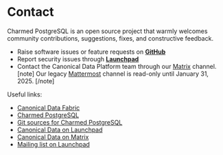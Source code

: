 # Contact

Charmed PostgreSQL is an open source project that warmly welcomes community contributions, suggestions, fixes, and constructive feedback.
* Raise software issues or feature requests on [**GitHub**](https://github.com/canonical/postgresql-operator/issues/new/choose)
* Report security issues through [**Launchpad**](https://wiki.ubuntu.com/DebuggingSecurity#How%20to%20File)
* Contact the Canonical Data Platform team through our [Matrix](https://matrix.to/#/#charmhub-data-platform:ubuntu.com) channel.
[note]
Our legacy [Mattermost](https://chat.charmhub.io/charmhub/channels/data-platform) channel is read-only until January 31, 2025.
[/note]


Useful links:
* [Canonical Data Fabric](https://ubuntu.com/data/)
* [Charmed PostgreSQL](https://charmhub.io/postgresql)
* [Git sources for Charmed PostgreSQL](https://github.com/canonical/postgresql-operator)
* [Canonical Data on Launchpad](https://launchpad.net/~data-platform)
* [Canonical Data on Matrix](https://matrix.to/#/#charmhub-data-platform:ubuntu.com) 
* [Mailing list on Launchpad](https://lists.launchpad.net/data-platform/)